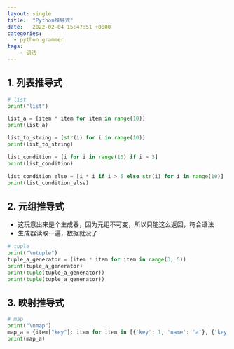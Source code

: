 ```yaml
---
layout: single
title:  "Python推导式"
date:   2022-02-04 15:47:51 +0800
categories:
  - python grammer
tags:
	- 语法
---
```


## 1. 列表推导式
```python
# list
print("list")

list_a = [item * item for item in range(10)]
print(list_a)

list_to_string = [str(i) for i in range(10)]
print(list_to_string)

list_condition = [i for i in range(10) if i > 3]
print(list_condition)

list_condition_else = [i * i if i > 5 else str(i) for i in range(10)]
print(list_condition_else)
```

## 2. 元组推导式

- 这玩意出来是个生成器，因为元组不可变，所以只能这么返回，符合语法
- 生成器读取一遍，数据就没了

```python
# tuple
print("\ntuple")
tuple_a_generator = (item * item for item in range(3, 5))
print(tuple_a_generator)
print(tuple(tuple_a_generator))
print(tuple(tuple_a_generator))
```

## 3. 映射推导式
```python
# map
print("\nmap")
map_a = {item["key"]: item for item in [{'key': 1, 'name': 'a'}, {'key': 2, 'name': 'b'}, {'key': 3, 'name': 'c'}]}
print(map_a)
```